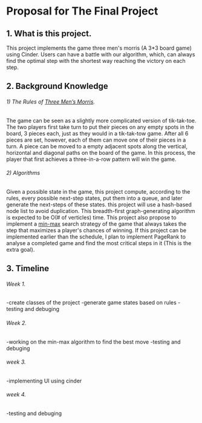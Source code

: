 # Proposal for The Final Project
## 1. What is this project.

This project implements the game three men's morris (A 3*3 board game) using Cinder. Users can have a battle with our algorithm, which, can always find the optimal step with the shortest way reaching the victory on each step.

## 2. Background Knowledge 

###### 1) The Rules of [Three Men’s Morris](https://en.wikipedia.org/wiki/Three_men%27s_morris).
The game can be seen as a slightly more complicated version of tik-tak-toe. The two players first take turn to put their pieces on any empty spots in the board, 3 pieces each, just as they would in a tik-tak-tow game. After all 6 pieces are set, however, each of them can move one of their pieces in a turn. A piece can be moved to a empty adjacent spots along the vertical, horizontal and diagonal paths on the board of the game. In this process, the player that first achieves a three-in-a-row pattern will win the game.

###### 2) Algorithms
Given a possible state in the game, this project compute, according to the rules, every possible next-step states, put them into a queue, and later generate the next-steps of these states. this project will use a hash-based node list to avoid duplication. This breadth-first graph-generating algorithm is expected to be O(# of verticles) time. This project also propose to implement a [min-max](https://en.wikipedia.org/wiki/Minimax) search strategy of the game that always takes the step that maximizes a player's chances of winning. If this project can be implemented earlier than the schedule, I plan to implement PageRank to analyse a completed game and find the most critical steps in it (This is the extra goal).

## 3. Timeline
###### Week 1.
-create classes of the project
-generate game states based on rules
-testing and debuging
###### Week 2. 
-working on the min-max algorithm to find the best move
-testing and debuging
###### week 3.
-implementing UI using cinder
###### week 4.
-testing and debuging
